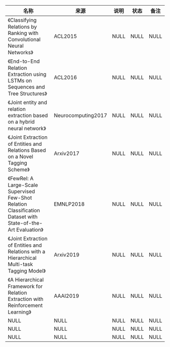 |名称  |  来源   | 说明  |状态   | 备注  |
|  ----  | ----  |----  | ----  |----  |
| 《Classifying Relations by Ranking with Convolutional Neural Networks》  | ACL2015 |NULL |NULL |NULL |
| 《End-to-End Relation Extraction using LSTMs on Sequences and Tree Structures》  | ACL2016 |NULL |NULL |NULL |
| 《Joint entity and relation extraction based on a hybrid neural network》  | Neurocomputing2017 |NULL |NULL |NULL |
| 《Joint Extraction of Entities and Relations Based on a Novel Tagging Scheme》  | Arxiv2017 |NULL |NULL |NULL |
| 《FewRel: A Large-Scale Supervised Few-Shot Relation Classification Dataset with State-of-the-Art Evaluation》  | EMNLP2018 |NULL |NULL |NULL |
| 《Joint Extraction of Entities and Relations with a Hierarchical Multi-task Tagging Model》  | Arxiv2019 |NULL |NULL |NULL |
| 《A Hierarchical Framework for Relation Extraction with Reinforcement Learning》  | AAAI2019 |NULL |NULL |NULL |
| NULL  | NULL |NULL |NULL |NULL |
| NULL  | NULL |NULL |NULL |NULL |
| NULL  | NULL |NULL |NULL |NULL |

